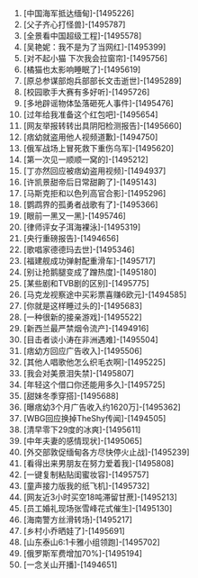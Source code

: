 
1. [中国海军抵达缅甸]-[1495226]
1. [父子齐心打怪兽]-[1495787]
1. [全景看中国超级工程]-[1495578]
1. [吴艳妮：我不是为了当网红]-[1495399]
1. [对不起小猫 下次我会拉窗帘]-[1495756]
1. [橘猫也太影响睡眠了]-[1495619]
1. [原总参谋部炮兵部部长文击逝世]-[1495289]
1. [校园歌手大赛有多好听]-[1495726]
1. [多地辟谣物体坠落砸死人事件]-[1495476]
1. [过年给我准备这个红包吧]-[1495654]
1. [网友举报转转出具阴阳检测报告]-[1495660]
1. [痞幼就盗用他人视频道歉]-[1494750]
1. [俄军战场上冒死救下重伤乌军]-[1495620]
1. [第一次见一顺顺一窝的]-[1495212]
1. [丁亦然回应被痞幼盗用视频]-[1494937]
1. [许凯景甜帝后日常甜齁了]-[1495143]
1. [马斯克拒和以色列高官合影]-[1495296]
1. [鹦鹉界的孤勇者战歌有了]-[1495366]
1. [眼前一黑又一黑]-[1495746]
1. [律师评女子洱海裸泳]-[1495319]
1. [央行重磅报告]-[1494656]
1. [歌唱家德德玛去世]-[1495346]
1. [福建舰成功弹射配重滑车]-[1495717]
1. [别让抢鹅腿变成了蹭热度]-[1495180]
1. [某些剧和TVB剧的区别]-[1495775]
1. [马克龙视察途中买彩票喜赚6欧元]-[1494585]
1. [你就是这样睡过头的]-[1495683]
1. [一种很新的接亲游戏]-[1495522]
1. [新西兰最严禁烟令流产]-[1494916]
1. [目击者谈小涛在非洲遇难]-[1495504]
1. [痞幼方回应广告收入]-[1495506]
1. [其他人唱歌他怎么织毛衣啊]-[1495225]
1. [我会对美景泪失禁]-[1495807]
1. [年轻这个借口你还能用多久]-[1495725]
1. [甜妹冬季穿搭]-[1495688]
1. [曝痞幼3个月广告收入约1620万]-[1495362]
1. [WBG回应换掉TheShy传闻]-[1494505]
1. [清早零下29度的冰爽]-[1495611]
1. [中年夫妻的感情现状]-[1495065]
1. [外交部敦促缅甸各方尽快停火止战]-[1495239]
1. [看得出来男朋友在努力爱着我]-[1495808]
1. [一键复制粘贴闺蜜妆容]-[1495757]
1. [童声接力版我的纸飞机]-[1495732]
1. [网友近3小时买空18吨滞留甘蔗]-[1495213]
1. [员工婚礼现场张雪峰花式催生]-[1495130]
1. [海南警方丝滑转场]-[1495217]
1. [乡村小乔晒娃了]-[1495691]
1. [山东泰山6:1卡雅小组领跑]-[1495702]
1. [俄罗斯军费增加70%]-[1495194]
1. [一念关山开播]-[1494651]